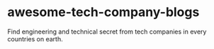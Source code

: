 # awesome-tech-company-blogs
Find engineering and technical secret from tech companies in every countries on earth.

